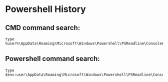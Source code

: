 # Powershell History

## CMD command search:

    type %user%\AppData\Roaming\Microsoft\Windows\Powershell\PSReadline\ConsoleHost_history.txt

## Powershell command search:

    type $env:user\AppData\Roaming\Microsoft\Windows\Powershell\PSReadline\ConsoleHost_history.txt
